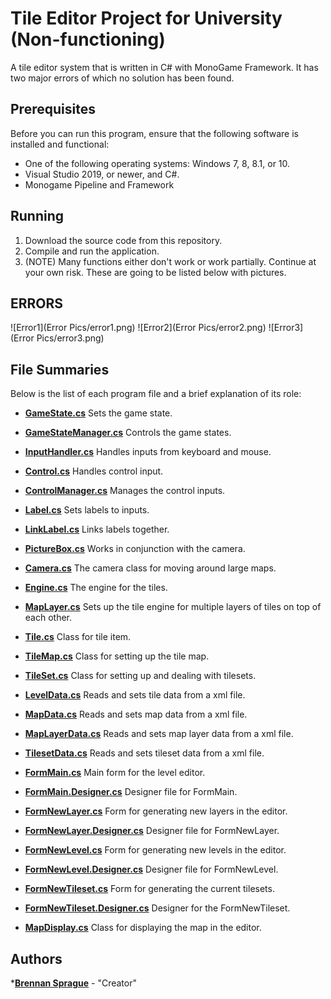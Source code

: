 # Tile Editor Project for University (Non-functioning)
A tile editor system that is written in C# with MonoGame Framework. It has two major errors of which no solution has been found. 

## Prerequisites
Before you can run this program, ensure that the following software is installed and functional:
* One of the following operating systems: Windows 7, 8, 8.1, or 10.
* Visual Studio 2019, or newer, and C#.
* Monogame Pipeline and Framework

## Running
1. Download the source code from this repository.
2. Compile and run the application.
3. (NOTE) Many functions either don't work or work partially. Continue at your own risk. These are going to be listed below with pictures.

## ERRORS
![Error1](Error Pics/error1.png)
![Error2](Error Pics/error2.png)
![Error3](Error Pics/error3.png)

## File Summaries
Below is the list of each program file and a brief explanation of its role:
* [__GameState.cs__](MGRpgLibrary/GameState.cs) Sets the game state.
* [__GameStateManager.cs__](MGRpgLibrary/GameStateManager.cs) Controls the game states.

* [__InputHandler.cs__](MGRpgLibrary/InputHandler.cs) Handles inputs from keyboard and mouse.

* [__Control.cs__](MGRpgLibrary/Controls/Control.cs) Handles control input.
* [__ControlManager.cs__](MGRpgLibrary/Controls/ControlManager.cs) Manages the control inputs.
* [__Label.cs__](MGRpgLibrary/Controls/Label.cs) Sets labels to inputs.
* [__LinkLabel.cs__](MGRpgLibrary/Controls/LinkLabel.cs) Links labels together.
* [__PictureBox.cs__](MGRpgLibrary/Controls/PictureBox.cs) Works in conjunction with the camera.

* [__Camera.cs__](MGRpgLibrary/TileEngine/Camera.cs) The camera class for moving around large maps.
* [__Engine.cs__](MGRpgLibrary/TileEngine/Engine.cs) The engine for the tiles.
* [__MapLayer.cs__](MGRpgLibrary/TileEngine/MapLayer.cs) Sets up the tile engine for multiple layers of tiles on top of each other.
* [__Tile.cs__](MGRpgLibrary/TileEngine/Tile.cs) Class for tile item.
* [__TileMap.cs__](MGRpgLibrary/TileEngine/TileMap.cs) Class for setting up the tile map.
* [__TileSet.cs__](MGRpgLibrary/TileEngine/TileSet.cs) Class for setting up and dealing with tilesets.

* [__LevelData.cs__](RpgLibrary/WorldClasses/LevelData.cs) Reads and sets tile data from a xml file.
* [__MapData.cs__](RpgLibrary/WorldClasses/MapData.cs) Reads and sets map data from a xml file.
* [__MapLayerData.cs__](RpgLibrary/WorldClasses/MapLayerData.cs) Reads and sets map layer data from a xml file.
* [__TilesetData.cs__](RpgLibrary/WorldClasses/TilesetData.cs) Reads and sets tileset data from a xml file.

* [__FormMain.cs__](XLevelEditor/FormMain.cs) Main form for the level editor.
* [__FormMain.Designer.cs__](XLevelEditor/FormMain.Designer.cs) Designer file for FormMain.
* [__FormNewLayer.cs__](XLevelEditor/FormNewLayer.cs) Form for generating new layers in the editor.
* [__FormNewLayer.Designer.cs__](XLevelEditor/FormNewLayer.Designer.cs) Designer file for FormNewLayer.
* [__FormNewLevel.cs__](XLevelEditor/FormNewLevel.cs) Form for generating new levels in the editor.
* [__FormNewLevel.Designer.cs__](XLevelEditor/FormNewLevel.Designer.cs) Designer file for FormNewLevel.
* [__FormNewTileset.cs__](XLevelEditor/FormNewTileset.cs) Form for generating the current tilesets.
* [__FormNewTileset.Designer.cs__](XLevelEditor/FormNewTileset.Designer.cs) Designer for the FormNewTileset.
* [__MapDisplay.cs__](XLevelEditor/MapDisplay.cs) Class for displaying the map in the editor.

## Authors
*[**Brennan Sprague**](https://github.com/b-Sprague) - "Creator"
